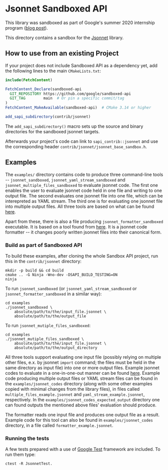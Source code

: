 # Jsonnet Sandboxed API

This library was sandboxed as part of Google's summer 2020 internship program
([blog post](https://security.googleblog.com/2020/12/improving-open-source-security-during.html)).

This directory contains a sandbox for the
[Jsonnet](https://github.com/google/jsonnet) library.

## How to use from an existing Project

If your project does not include Sandboxed API as a dependency yet, add the
following lines to the main `CMakeLists.txt`:

```cmake
include(FetchContent)

FetchContent_Declare(sandboxed-api
  GIT_REPOSITORY https://github.com/google/sandboxed-api
  GIT_TAG        main  # Or pin a specific commit/tag
)
FetchContent_MakeAvailable(sandboxed-api)  # CMake 3.14 or higher

add_sapi_subdirectory(contrib/jsonnet)
```

The `add_sapi_subdirectory()` macro sets up the source and binary directories
for the sandboxed jsonnet targets.

Afterwards your project's code can link to `sapi_contrib::jsonnet` and use the
corresponding header `contrib/jsonnet/jsonnet_base_sandbox.h`.

## Examples

The `examples/` directory contains code to produce three command-line tools --
`jsonnet_sandboxed`, `jsonnet_yaml_stream_sandboxed` and
`jsonnet_multiple_files_sandboxed` to evaluate jsonnet code. The first one
enables the user to evaluate jsonnet code held in one file and writing to one
output file. The second evaluates one jsonnet file into one file, which can be
interepreted as YAML stream. The third one is for evaluating one jsonnet file
into multiple output files. All three tools are based on what can be found
[here](https://github.com/google/jsonnet/blob/master/cmd/jsonnet.cpp).

Apart from these, there is also a file producing `jsonnet_formatter_sandboxed`
executable. It is based on a tool found from
[here](https://github.com/google/jsonnet/blob/master/cmd/jsonnetfmt.cpp). It is
a jsonnet code formatter -- it changes poorly written jsonnet files into their
canonical form.

### Build as part of Sandboxed API

To build these examples, after cloning the whole Sandbox API project, run this
in the `contrib/jsonnet` directory:

```
mkdir -p build && cd build
cmake .. -G Ninja -Wno-dev -DSAPI_BUILD_TESTING=ON
ninja
```

To run `jsonnet_sandboxed` (or `jsonnet_yaml_stream_sandboxed` or
`jsonnet_formatter_sandboxed` in a similar way):

```
cd examples
./jsonnet_sandboxed \
    absolute/path/to/the/input_file.jsonnet \
    absolute/path/to/the/output_file
```

To run `jsonnet_mutiple_files_sandboxed`:

```
cd examples
./jsonnet_mutiple_files_sandboxed \
    absolute/path/to/the/input_file.jsonnet \
    absolute/path/to/the/output_directory
```

All three tools support evaluating one input file (possibly relying on multiple
other files, e.x. by jsonnet `import` command; the files must be held in the
same directory as input file) into one or more output files. Example jsonnet
codes to evaluate in a one-in-one-out manner can be found
[here](https://github.com/google/jsonnet/tree/master/examples). Example code
producing multiple output files or YAML stream files can be found in the
`examples/jsonnet_codes` directory (along with some other examples copied with
minimal changes from the library files), in files called
`multiple_files_example.jsonnet` and `yaml_stream_example.jsonnet`,
respectively. In the `examples/jsonnet_codes_expected_output` directory one can
found outputs the mentioned above files' evaluation should produce.

The formatter reads one input file and produces one output file as a result.
Example code for this tool can also be found in `examples/jsonnet_codes`
directory, in a file called `formatter_example.jsonnet`.

### Running the tests

A few tests prepared with a use of
[Google Test](https://github.com/google/googletest) framework are included. To
run them type:

```
ctest -R JsonnetTest.
```
